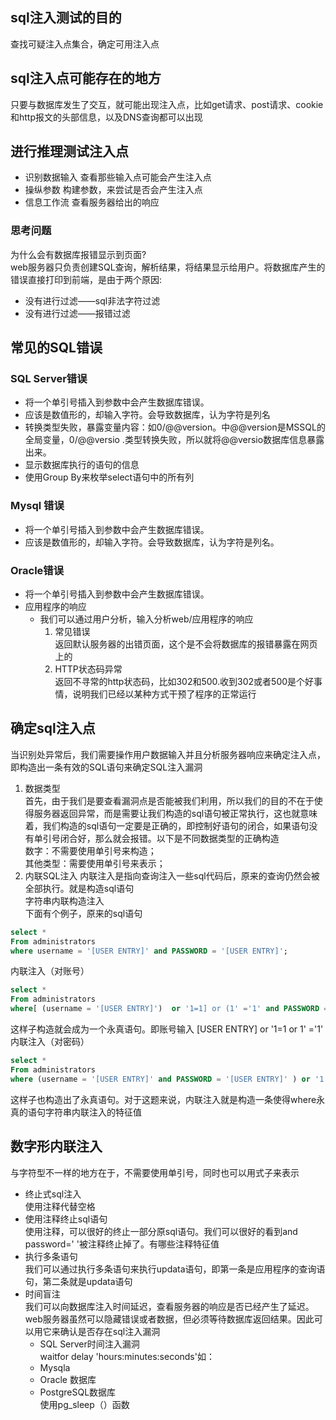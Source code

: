 ## sql注入测试的目的  

查找可疑注入点集合，确定可用注入点

## sql注入点可能存在的地方  

只要与数据库发生了交互，就可能出现注入点，比如get请求、post请求、cookie和http报文的头部信息，以及DNS查询都可以出现  
    
## 进行推理测试注入点  

+ 识别数据输入
		查看那些输入点可能会产生注入点
+ 操纵参数
		构建参数，来尝试是否会产生注入点
+ 信息工作流
		查看服务器给出的响应
### 思考问题
为什么会有数据库报错显示到页面?   
web服务器只负责创建SQL查询，解析结果，将结果显示给用户。将数据库产生的错误直接打印到前端，是由于两个原因:
+ 没有进行过滤——sql非法字符过滤
+ 没有进行过滤——报错过滤

## 常见的SQL错误
### SQL Server错误
+ 将一个单引号插入到参数中会产生数据库错误。
+ 应该是数值形的，却输入字符。会导致数据库，认为字符是列名
+ 转换类型失败，暴露变量内容：如0/@@version。中@@version是MSSQL的全局变量，0/@@versio .类型转换失败，所以就将@@versio数据库信息暴露出来。
+ 显示数据库执行的语句的信息
+ 使用Group By来枚举select语句中的所有列
### Mysql 错误
+ 将一个单引号插入到参数中会产生数据库错误。
+ 应该是数值形的，却输入字符。会导致数据库，认为字符是列名。
### Oracle错误
+ 将一个单引号插入到参数中会产生数据库错误。  
+ 应用程序的响应  
    + 我们可以通过用户分析，输入分析web/应用程序的响应
        1. 常见错误  
        返回默认服务器的出错页面，这个是不会将数据库的报错暴露在网页上的
        2. HTTP状态码异常  
        返回不寻常的http状态码，比如302和500.收到302或者500是个好事情，说明我们已经以某种方式干预了程序的正常运行
	
	
## 确定sql注入点
当识别处异常后，我们需要操作用户数据输入并且分析服务器响应来确定注入点，即构造出一条有效的SQL语句来确定SQL注入漏洞
1. 数据类型  
首先，由于我们是要查看漏洞点是否能被我们利用，所以我们的目的不在于使得服务器返回异常，而是需要让我们构造的sql语句被正常执行，这也就意味着，我们构造的sql语句一定要是正确的，即控制好语句的闭合，如果语句没有单引号闭合好，那么就会报错。以下是不同数据类型的正确构造  
数字：不需要使用单引号来构造；  
其他类型：需要使用单引号来表示；
2. 内联SQL注入
内联注入是指向查询注入一些sql代码后，原来的查询仍然会被全部执行。就是构造sql语句  
字符串内联构造注入  
下面有个例子，原来的sql语句
```sql      
select *
From administrators
where username = '[USER ENTRY]' and PASSWORD = '[USER ENTRY]';
```
内联注入（对账号）
```sql
select *
From administrators
where[ (username = '[USER ENTRY]')  or '1=1] or (1' ='1' and PASSWORD = '[USER ENTRY]';) 
```
这样子构造就会成为一个永真语句。即账号输入 [USER ENTRY]  or '1=1 or 1' ='1' 
内联注入（对密码）
```sql
select *
From administrators
where (username = '[USER ENTRY]' and PASSWORD = '[USER ENTRY]' ) or '1'='1';
```
这样子也构造出了永真语句。对于这题来说，内联注入就是构造一条使得where永真的语句字符串内联注入的特征值
				
## 数字形内联注入  
与字符型不一样的地方在于，不需要使用单引号，同时也可以用式子来表示  
+ 终止式sql注入  
使用注释代替空格
+ 使用注释终止sql语句  
使用注释，可以很好的终止一部分原sql语句。我们可以很好的看到and password=' '被注释终止掉了。有哪些注释特征值
+ 执行多条语句  
我们可以通过执行多条语句来执行updata语句，即第一条是应用程序的查询语句，第二条就是updata语句
+ 时间盲注  
我们可以向数据库注入时间延迟，查看服务器的响应是否已经产生了延迟。web服务器虽然可以隐藏错误或者数据，但必须等待数据库返回结果。因此可以用它来确认是否存在sql注入漏洞
    + SQL Server时间注入漏洞  
    waitfor delay 'hours:minutes:seconds'如：
    + Mysqla
    + Oracle 数据库
    + PostgreSQL数据库  
    使用pg_sleep（）函数

			



